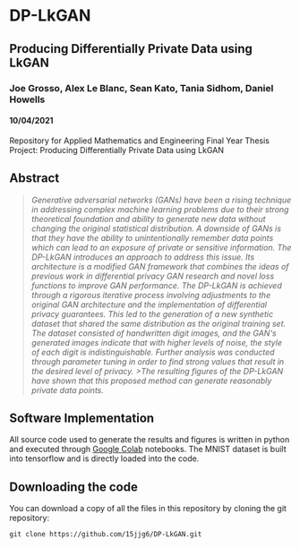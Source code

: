 # DP-LkGAN
## Producing Differentially Private Data using LkGAN

### Joe Grosso, Alex Le Blanc, Sean Kato, Tania Sidhom, Daniel Howells
#### 10/04/2021
Repository for Applied Mathematics and Engineering Final Year Thesis Project: Producing Differentially Private Data using LkGAN

## Abstract
>_Generative adversarial networks (GANs) have been a rising technique in addressing complex machine learning problems due to their strong theoretical foundation and ability to generate new data without changing the original statistical distribution. A downside of GANs is that they have the ability to unintentionally remember data points which can lead to an exposure of private or sensitive information. The  DP-LkGAN introduces an approach to address this issue. Its architecture is a modified GAN framework that combines the ideas of previous work in differential privacy GAN research and novel loss functions to improve GAN performance. The DP-LkGAN is achieved through a rigorous iterative process involving adjustments to the original GAN architecture and the implementation of differential privacy guarantees. This led to the generation of a new synthetic dataset that shared the same distribution as the original training set. The dataset consisted of handwritten digit images, and the GAN's generated images indicate that with higher levels of noise, the style of each digit is indistinguishable. Further analysis was conducted through parameter tuning in order to find strong values that result in the desired level of privacy. >The resulting figures of the DP-LkGAN have shown that this proposed method can generate reasonably private data points._
## Software Implementation
All source code used to generate the results and figures is written in python and executed through [Google Colab](https://colab.research.google.com/) notebooks. The MNIST dataset is built into tensorflow and is directly loaded into the code. 
## Downloading the code 
You can download a copy of all the files in this repository by cloning the git repository:
```
git clone https://github.com/15jjg6/DP-LkGAN.git
```
